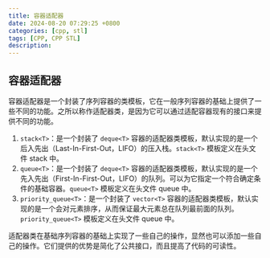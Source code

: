 ```yaml
---
title: 容器适配器
date: 2024-08-20 07:29:25 +0800
categories: [cpp, stl]
tags: [CPP, CPP STL]
description: 
---
```

## 容器适配器

容器适配器是一个封装了序列容器的类模板，它在一般序列容器的基础上提供了一些不同的功能。之所以称作适配器类，是因为它可以通过适配容器现有的接口来提供不同的功能。

1. `stack<T>`：是一个封装了 `deque<T>` 容器的适配器类模板，默认实现的是一个后入先出（Last-In-First-Out，LIFO）的压入栈。`stack<T>` 模板定义在头文件 stack 中。
2. `queue<T>`：是一个封装了 `deque<T>` 容器的适配器类模板，默认实现的是一个先入先出（First-In-First-Out，LIFO）的队列。可以为它指定一个符合确定条件的基础容器。`queue<T>` 模板定义在头文件 queue 中。
3. `priority_queue<T>`：是一个封装了 `vector<T>` 容器的适配器类模板，默认实现的是一个会对元素排序，从而保证最大元素总在队列最前面的队列。`priority_queue<T>` 模板定义在头文件 queue 中。

适配器类在基础序列容器的基础上实现了一些自己的操作，显然也可以添加一些自己的操作。它们提供的优势是简化了公共接口，而且提高了代码的可读性。

